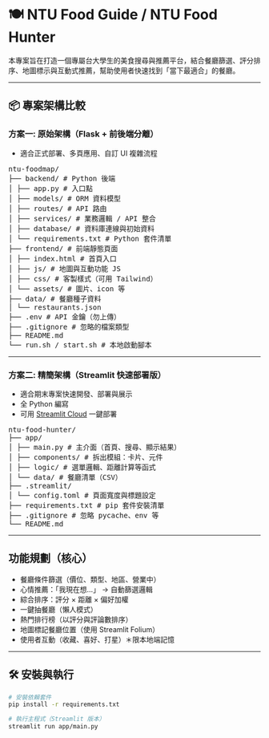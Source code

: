 # 🍽️ NTU Food Guide / NTU Food Hunter

本專案旨在打造一個專屬台大學生的美食搜尋與推薦平台，結合餐廳篩選、評分排序、地圖標示與互動式推薦，幫助使用者快速找到「當下最適合」的餐廳。

---

## 📦 專案架構比較

### 方案一: 原始架構（Flask + 前後端分離）

- 適合正式部署、多頁應用、自訂 UI 複雜流程

<pre>
ntu-foodmap/
├── backend/ # Python 後端
│ ├── app.py # 入口點
│ ├── models/ # ORM 資料模型
│ ├── routes/ # API 路由
│ ├── services/ # 業務邏輯 / API 整合
│ ├── database/ # 資料庫連線與初始資料
│ └── requirements.txt # Python 套件清單
├── frontend/ # 前端靜態頁面
│ ├── index.html # 首頁入口
│ ├── js/ # 地圖與互動功能 JS
│ ├── css/ # 客製樣式（可用 Tailwind）
│ └── assets/ # 圖片、icon 等
├── data/ # 餐廳種子資料
│ └── restaurants.json
├── .env # API 金鑰（勿上傳）
├── .gitignore # 忽略的檔案類型
├── README.md
└── run.sh / start.sh # 本地啟動腳本
</pre>

---


### 方案二: 精簡架構（Streamlit 快速部署版）

- 適合期末專案快速開發、部署與展示 
- 全 Python 編寫  
- 可用 [Streamlit Cloud](https://streamlit.io/cloud) 一鍵部署

<pre>
ntu-food-hunter/
├── app/
│ ├── main.py # 主介面（首頁、搜尋、顯示結果）
│ ├── components/ # 拆出模組：卡片、元件
│ ├── logic/ # 選單邏輯、距離計算等函式
│ └── data/ # 餐廳清單（CSV）
├── .streamlit/
│ └── config.toml # 頁面寬度與標題設定
├── requirements.txt # pip 套件安裝清單
├── .gitignore # 忽略 pycache、env 等
└── README.md
</pre>

---

## 功能規劃（核心）

- 餐廳條件篩選（價位、類型、地區、營業中）
- 心情推薦：「我現在想…」 → 自動篩選邏輯
- 綜合排序：評分 × 距離 × 偏好加權
- 一鍵抽餐廳（懶人模式）
- 熱門排行榜（以評分與評論數排序）
- 地圖標記餐廳位置（使用 Streamlit Folium）
- 使用者互動（收藏、喜好、打星）＊限本地端記憶

---

## 🛠 安裝與執行

```bash
# 安裝依賴套件
pip install -r requirements.txt

# 執行主程式（Streamlit 版本）
streamlit run app/main.py
```